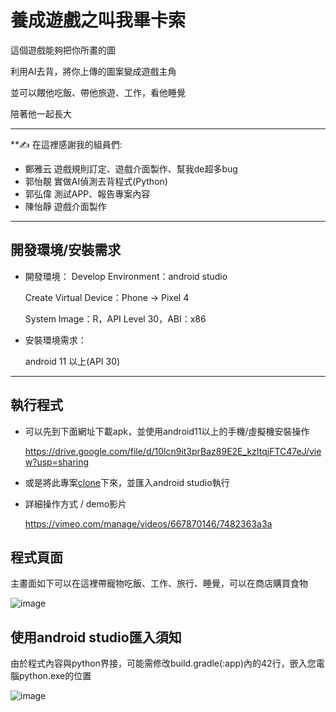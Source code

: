 # 養成遊戲之叫我畢卡索

這個遊戲能夠把你所畫的圖

利用AI去背，將你上傳的圖案變成遊戲主角

並可以餵他吃飯、帶他旅遊、工作，看他睡覺

陪著他一起長大

---
**✍ 在這裡感謝我的組員們:

* 鄭雅云 遊戲規則訂定、遊戲介面製作、幫我de超多bug
* 郭怡靚 實做AI偵測去背程式(Python)
* 郭弘偉 測試APP、報告專案內容
* 陳怡靜 遊戲介面製作

---
## 開發環境/安裝需求

* 開發環境：
  Develop Environment：android studio
  
  Create Virtual Device：Phone -> Pixel 4
  
  System Image：R，API Level 30，ABI：x86

* 安裝環境需求：

  android 11 以上(API 30)
  
---

## 執行程式
* 可以先到下面網址下載apk，並使用android11以上的手機/虛擬機安裝操作

  https://drive.google.com/file/d/10lcn9it3prBaz89E2E_kzItqjFTC47eJ/view?usp=sharing
  
* 或是將此專案[clone](https://github.com/imbianyunren/Picasso/archive/refs/heads/main.zip)下來，並匯入android studio執行

* 詳細操作方式 / demo影片

  https://vimeo.com/manage/videos/667870146/7482363a3a

## 程式頁面
  主畫面如下可以在這裡帶寵物吃飯、工作、旅行、睡覺，可以在商店購買食物
  
![image](https://user-images.githubusercontent.com/60705979/150189220-69115e16-46ea-48b4-98db-9490ce44defb.png)


## 使用android studio匯入須知

由於程式內容與python界接，可能需修改build.gradle(:app)內的42行，嵌入您電腦python.exe的位置

![image](https://user-images.githubusercontent.com/60705979/149674692-355a50d8-5253-4ff5-ab87-037c56a6dcd9.png)


